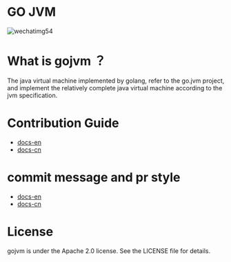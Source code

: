 
# GO JVM
![wechatimg54](https://user-images.githubusercontent.com/20379978/48917273-e224e380-eec0-11e8-9842-8b4ec0b1c2a7.jpeg)

# What is gojvm ？
The java virtual machine implemented by golang, refer to the go.jvm project, and implement the relatively complete java virtual machine according to the jvm specification.

# Contribution Guide
* [docs-en](https://github.com/go-jvm/gojvm/blob/master/CONTRIBUTING.md)
* [docs-cn](https://github.com/go-jvm/docs-cn/blob/master/CONTRIBUTING.md)

# commit message and pr style
* [docs-en](https://github.com/go-jvm/gojvm/blob/master/docs/commit-message-pr-style.md)
* [docs-cn](https://github.com/go-jvm/docs-cn/blob/master/commit-message-pr-style.md)


# License
gojvm is under the Apache 2.0 license. See the LICENSE file for details.
